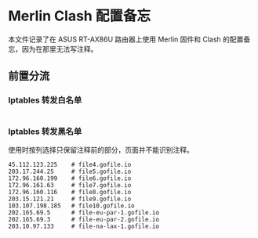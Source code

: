# Merlin Clash 配置备忘

本文件记录了在 ASUS RT-AX86U 路由器上使用 Merlin 固件和 Clash 的配置备忘，因为在那里无法写注释。

## 前置分流

### Iptables 转发白名单

```text

```

### Iptables 转发黑名单

使用时按列选择只保留注释前的部分，页面并不能识别注释。

```text
45.112.123.225    # file4.gofile.io
203.17.244.25     # file5.gofile.io
172.96.160.199    # file6.gofile.io
172.96.161.63     # file7.gofile.io
172.96.160.116    # file8.gofile.io
203.15.121.21     # file9.gofile.io
103.107.198.185   # file10.gofile.io
202.165.69.5      # file-eu-par-1.gofile.io
202.165.69.3      # file-eu-par-2.gofile.io
203.10.97.133     # file-na-lax-1.gofile.io
```
